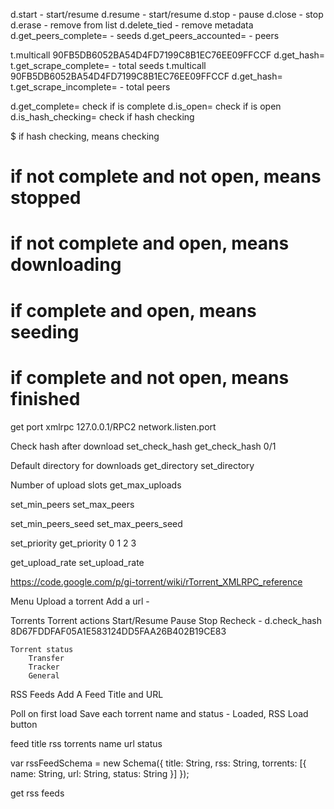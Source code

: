 d.start - start/resume
d.resume - start/resume
d.stop - pause
d.close - stop
d.erase - remove from list
d.delete_tied - remove metadata
d.get_peers_complete= - seeds
d.get_peers_accounted= - peers

t.multicall 90FB5DB6052BA54D4FD7199C8B1EC76EE09FFCCF d.get_hash= t.get_scrape_complete= - total seeds
t.multicall 90FB5DB6052BA54D4FD7199C8B1EC76EE09FFCCF d.get_hash= t.get_scrape_incomplete= - total peers

d.get_complete=         check if is complete
d.is_open=				check if is open
d.is_hash_checking= 	check if hash checking

$ if hash checking, means checking
# if not complete and not open, means stopped
# if not complete and open, means downloading
# if complete and open, means seeding
# if complete and not open, means finished

get port xmlrpc 127.0.0.1/RPC2 network.listen.port

Check hash after download
set_check_hash
get_check_hash 0/1

Default directory for downloads
get_directory
set_directory

Number of upload slots
get_max_uploads

set_min_peers
set_max_peers

set_min_peers_seed
set_max_peers_seed

set_priority
get_priority 0 1 2 3

get_upload_rate
set_upload_rate


https://code.google.com/p/gi-torrent/wiki/rTorrent_XMLRPC_reference

Menu
	Upload a torrent
	Add a url - 

Torrents
	Torrent actions
		Start/Resume
		Pause
		Stop
		Recheck - d.check_hash 8D67FDDFAF05A1E583124DD5FAA26B402B19CE83


	Torrent status
		Transfer
		Tracker
		General
		

RSS Feeds
Add A Feed
Title and URL

Poll on first load
Save each torrent name and status - Loaded, RSS
Load button

feed
	title
	rss
	torrents
		name
		url
		status

var rssFeedSchema = new Schema({
	title: String,
	rss: String,
	torrents: [{
		name: String,
		url: String,
		status: String
	}]
});

get rss feeds